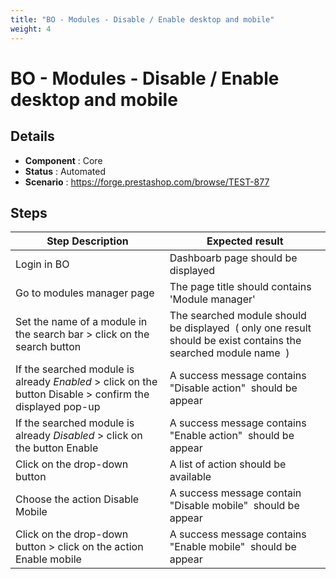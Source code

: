 ```yaml
---
title: "BO - Modules - Disable / Enable desktop and mobile"
weight: 4
---
```


# BO - Modules - Disable / Enable desktop and mobile
## Details
* **Component** : Core
* **Status** : Automated
* **Scenario** : https://forge.prestashop.com/browse/TEST-877

## Steps
| Step Description | Expected result |
| ----- | ----- |
| Login in BO | Dashboarb page should be displayed |
| Go to modules manager page | The page title should contains 'Module manager' |
| Set the name of a module in the search bar > click on the search button | The searched module should be displayed  ( only one result should be exist contains the searched module name  ) |
| If the searched module is already *Enabled* > click on the button Disable > confirm the displayed pop-up | A success message contains "Disable action"  should be appear |
| If the searched module is  already *Disabled* > click on the button Enable | A success message contains "Enable action"  should be appear |
| Click on the drop-down button | A list of action should be available |
| Choose the action Disable Mobile | A success message contain "Disable mobile"  should be appear |
| Click on the drop-down button > click on the action Enable mobile | A success message contains "Enable mobile"  should be appear |
